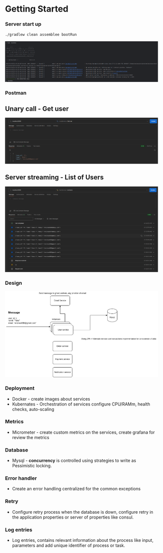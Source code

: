 # Getting Started

### Server start up
```cmd
./gradlew clean assemblee bootRun
```
![app.png](app.png)

### Postman
## Unary call - Get user
![unary.png](unary.png)

## Server streaming - List of Users
![server-streaming.png](server-streaming.png)

### Design
![design.png](design.png)

### Deployment
- Docker - create images about services
- Kubernates - Orchestration of services configure CPU/RAMm, health checks, auto-scaling

### Metrics
- Micrometer - create custom metrics on the services, create grafana for review the metrics

### Database
- Mysql - **concurrency** is controlled using strategies to write as Pessimistic locking.

### Error handler
- Create an error handling centralized for the common exceptions

### Retry
- Configure retry process when the database is down, configure retry in the application properties or server of properties like consul.

### Log entries
- Log entries, contains relevant information about the process like input, parameters and add unique identifier of process or task.  

